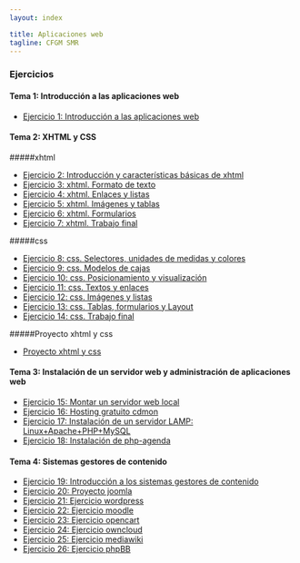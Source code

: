 ```yaml
---
layout: index

title: Aplicaciones web
tagline: CFGM SMR
---
```


### Ejercicios

#### Tema 1: Introducción a las aplicaciones web

* [Ejercicio 1: Introducción a las aplicaciones web](ej1)

#### Tema 2: XHTML y CSS

#####xhtml

* [Ejercicio 2: Introducción y características básicas de xhtml](ej2)
* [Ejercicio 3: xhtml. Formato de texto](ej3)
* [Ejercicio 4: xhtml. Enlaces y listas](ej4)
* [Ejercicio 5: xhtml. Imágenes y tablas](ej5)
* [Ejercicio 6: xhtml. Formularios](ej6)
* [Ejercicio 7: xhtml. Trabajo final](ej7)

#####css

* [Ejercicio 8: css. Selectores, unidades de medidas y colores](ej8)
* [Ejercicio 9: css. Modelos de cajas](ej9)
* [Ejercicio 10: css. Posicionamiento y visualización ](ej10)
* [Ejercicio 11: css. Textos y enlaces](ej11)
* [Ejercicio 12: css. Imágenes y listas](ej12)
* [Ejercicio 13: css. Tablas, formularios y Layout](ej13)
* [Ejercicio 14: css. Trabajo final](ej14)

#####Proyecto xhtml y css

* [Proyecto xhtml y css](proyecto1)

#### Tema 3: Instalación de un servidor web y administración de aplicaciones web

* [Ejercicio 15: Montar un servidor web local](ej15)
* [Ejercicio 16: Hosting gratuito cdmon](ej16)
* [Ejercicio 17: Instalación de un servidor LAMP: Linux+Apache+PHP+MySQL](ej17)
* [Ejercicio 18: Instalación de php-agenda](ej18)

#### Tema 4: Sistemas gestores de contenido

* [Ejercicio 19: Introducción a los sistemas gestores de contenido](ej19)
* [Ejercicio 20: Proyecto joomla](ej20)
* [Ejercicio 21: Ejercicio wordpress](ej21)
* [Ejercicio 22: Ejercicio moodle](ej22)
* [Ejercicio 23: Ejercicio opencart](ej23)
* [Ejercicio 24: Ejercicio owncloud](ej24)
* [Ejercicio 25: Ejercicio mediawiki](ej25)
* [Ejercicio 26: Ejercicio phpBB](ej26)

